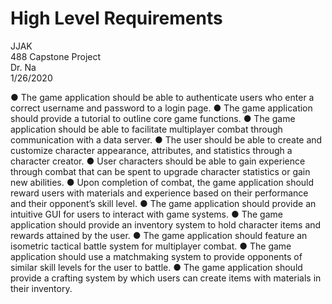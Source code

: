 # High Level Requirements

JJAK  
488 Capstone Project  
Dr. Na  
1/26/2020  

●	The game application should be able to authenticate users who enter a correct username and password to a login page.
●	The game application should provide a tutorial to outline core game functions.
●	The game application should be able to facilitate multiplayer combat through communication with a data server.
●	The user should be able to create and customize character appearance, attributes, and statistics through a character creator.
●	User characters should be able to gain experience through combat that can be spent to upgrade character statistics or gain new abilities.
●	Upon completion of combat, the game application should reward users with materials and experience based on their performance and their opponent’s skill level.
●	The game application should provide an intuitive GUI for users to interact with game systems. 
●	The game application should provide an inventory system to hold character items and rewards attained by the user.
●	The game application should feature an isometric tactical battle system for multiplayer combat.
●	The game application should use a matchmaking system to provide opponents of similar skill levels for the user to battle.
●	The game application should provide a crafting system by which users can create items with materials in their inventory.

